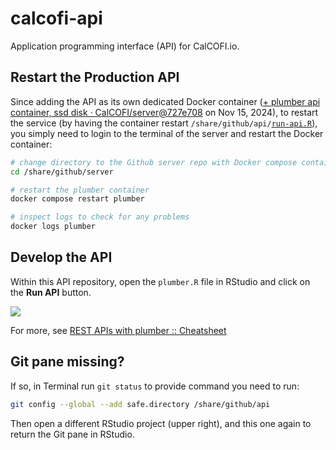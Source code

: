 # calcofi-api
Application programming interface (API) for CalCOFI.io.

## Restart the Production API

Since adding the API as its own dedicated Docker container ([+ plumber api container, ssd disk · CalCOFI/server@727e708](https://github.com/CalCOFI/server/commit/727e7087f13083ecfa905c33dbd0a18315177942) on Nov 15, 2024), to restart the service (by having the container restart `/share/github/api/`[`run-api.R`](https://github.com/CalCOFI/api/blob/b02eccdf262cf9f525ee76a8c03d62efa2573955/run-api.R)), you simply need to login to the terminal of the server and restart the Docker container:

```bash
# change directory to the Github server repo with Docker compose container configuration files
cd /share/github/server

# restart the plumber container
docker compose restart plumber

# inspect logs to check for any problems
docker logs plumber
```

## Develop the API

Within this API repository, open the `plumber.R` file in RStudio and click on the **Run API** button.

![](https://rstudio.github.io/cheatsheets/html/images/plumber-ide.png)

For more, see [REST APIs with plumber :: Cheatsheet](https://rstudio.github.io/cheatsheets/html/plumber.html#running-plumber-apis)

## Git pane missing?

If so, in Terminal run `git status` to provide command you need to run:

```bash
git config --global --add safe.directory /share/github/api
```

Then open a different RStudio project (upper right), and this one again to return the Git pane in RStudio.
